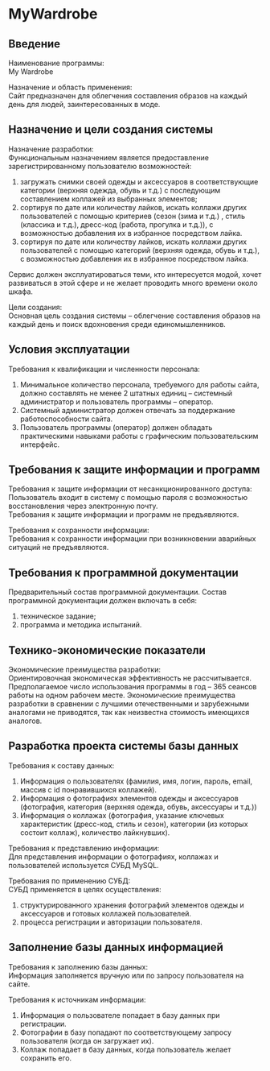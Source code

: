 # MyWardrobe
## Введение
Наименование программы:<br>
My Wardrobe<br>

Назначение и область применения:<br>
Сайт предназначен для облегчения составления образов на каждый день для людей, заинтересованных в моде. 
## Назначение и цели создания системы
Назначение разработки:<br> 
Функциональным назначением является предоставление зарегистрированному пользователю возможностей:<br>
1.	загружать снимки своей одежды и аксессуаров в соответствующие категории (верхняя одежда, обувь и т.д.) с последующим составлением коллажей из выбранных элементов;
2.	сортируя по дате или количеству лайков, искать коллажи других пользователей с помощью критериев (сезон (зима и т.д.) , стиль (классика и т.д.), дресс-код (работа, прогулка и т.д.)), с возможностью добавления их в избранное        посредством лайка.
3.  сортируя по дате или количеству лайков, искать коллажи других пользователей с помощью категорий (верхняя одежда, обувь и т.д.), с возможностью добавления их в избранное        посредством лайка.<br>

Сервис должен эксплуатироваться теми, кто интересуется модой, хочет развиваться в этой сфере и не желает проводить много времени около шкафа.<br>

Цели создания:<br>
Основная цель создания системы – облегчение составления образов на каждый день и поиск вдохновения среди единомышленников.
## Условия эксплуатации
Требования к квалификации и численности персонала:<br>
1.  Минимальное количество персонала, требуемого для работы сайта, должно составлять не менее 2 штатных единиц – системный администратор и пользователь программы – оператор.
2.  Системный администратор должен отвечать за поддержание работоспособности сайта.
3.  Пользователь программы (оператор) должен обладать практическими навыками работы с графическим пользовательским интерфейс.
## Требования к защите информации и программ
Требования к защите информации от несанкционированного доступа:<br>
Пользователь входит в систему с помощью пароля с возможностью восстановления через электронную почту.<br>
Требования к защите информации и программ не предъявляются.<br>

Требования к сохранности информации:<br>
Требования к сохранности информации при возникновении аварийных ситуаций не предъявляются.
## Требования к программной документации
Предварительный состав программной документации. Состав программной документации должен включать в себя:<br>
1.	техническое задание;
2.	программа и методика испытаний.
## Технико-экономические показатели
Экономические преимущества разработки:<br>
Ориентировочная экономическая эффективность не рассчитывается. Предполагаемое число использования программы в год – 365 сеансов работы на одном рабочем месте.   Экономические преимущества разработки в сравнении с лучшими отечественными и зарубежными аналогами не приводятся, так как неизвестна стоимость имеющихся аналогов.
## Разработка проекта системы базы данных
Требования к составу данных:<br>
1.	Информация о пользователях (фамилия, имя, логин, пароль, email, массив с id понравившихся коллажей).
2.	Информация о фотографиях элементов одежды и аксессуаров (фотография, категория (верхняя одежда, обувь, аксессуары и т.д.))
3.	Информация о коллажах (фотография, указание ключевых характеристик (дресс-код, стиль и сезон), категории (из которых состоит коллаж), количество лайкнувших).

Требования к представлению информации:<br>
Для представления информации о фотографиях, коллажах и пользователей используется СУБД MySQL.<br>

Требования по применению СУБД:<br>
СУБД применяется в целях осуществления:<br>
1.	структурированного хранения фотографий элементов одежды и аксессуаров и готовых коллажей пользователей.
2.	процесса регистрации и авторизации пользователя.
## Заполнение базы данных информацией
Требования к заполнению базы данных:<br>
Информация заполняется вручную или по запросу пользователя на сайте.<br>

Требования к источникам информации:<br>
1.	Информация о пользователе попадает в базу данных при регистрации.
2.	Фотографии в базу попадают по соответствующему запросу пользователя (когда он загружает их).
3.	Коллаж попадает в базу данных, когда пользователь желает сохранить его. 
